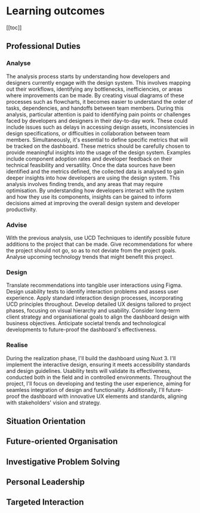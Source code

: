 # Learning outcomes

[[toc]]

## Professional Duties

### Analyse

The analysis process starts by understanding how developers and designers currently engage with the design system. This involves mapping out their workflows, identifying any bottlenecks, inefficiencies, or areas where improvements can be made. By creating visual diagrams of these processes such as flowcharts, it becomes easier to understand the order of tasks, dependencies, and handoffs between team members. During this analysis, particular attention is paid to identifying pain points or challenges faced by developers and designers in their day-to-day work. These could include issues such as delays in accessing design assets, inconsistencies in design specifications, or difficulties in collaboration between team members.
Simultaneously, it's essential to define specific metrics that will be tracked on the dashboard. These metrics should be carefully chosen to provide meaningful insights into the usage of the design system. Examples include component adoption rates and developer feedback on their technical feasibility and versatility.
Once the data sources have been identified and the metrics defined, the collected data is analysed to gain deeper insights into how developers are using the design system. This analysis involves finding trends, and any areas that may require optimisation. By understanding how developers interact with the system and how they use its components, insights can be gained to inform decisions aimed at improving the overall design system and developer productivity.

### Advise

With the previous analysis, use UCD Techniques to identify possible future additions to the project that can be made. Give recommendations for where the project should not go, so as to not deviate from the project goals. Analyse upcoming technology trends that might benefit this project.

### Design

Translate recommendations into tangible user interactions using Figma. Design usability tests to identify interaction problems and assess user experience. Apply standard interaction design processes, incorporating UCD principles throughout. Develop detailed UX designs tailored to project phases, focusing on visual hierarchy and usability. Consider long-term client strategy and organisational goals to align the dashboard design with business objectives. Anticipate societal trends and technological developments to future-proof the dashboard's effectiveness.

### Realise

During the realization phase, I'll build the dashboard using Nuxt 3. I'll implement the interactive design, ensuring it meets accessibility standards and design guidelines. Usability tests will validate its effectiveness, conducted both in the field and in controlled environments. Throughout the project, I'll focus on developing and testing the user experience, aiming for seamless integration of design and functionality. Additionally, I'll future-proof the dashboard with innovative UX elements and standards, aligning with stakeholders' vision and strategy.

## Situation Orientation

## Future-oriented Organisation

## Investigative Problem Solving

## Personal Leadership

## Targeted Interaction
